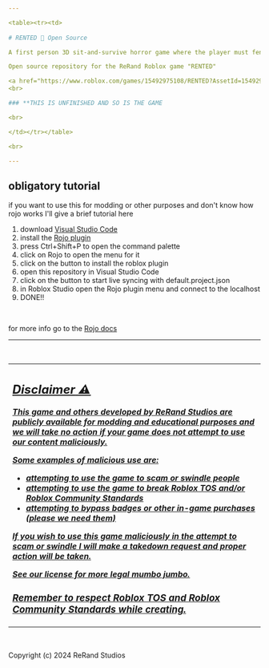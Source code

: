 ```yaml
---

<table><tr><td>
  
# RENTED 🍔 Open Source

A first person 3D sit-and-survive horror game where the player must fend off cultists and spirits in a rundown burger restaurant<br>

Open source repository for the ReRand Roblox game "RENTED"

<a href="https://www.roblox.com/games/15492975108/RENTED?AssetId=15492975108"><img height=150 src="https://tr.rbxcdn.com/049a08fff43d029c81bdaff3c228d61a/768/432/Image/Png" alt="Banner"><a href="https://www.roblox.com/games/15492975108/RENTED?AssetId=15492975108"><img height=150 src="https://tr.rbxcdn.com/23753ccabc7d15eb38dfe8e06fceae2a/150/150/Image/Png" alt="Icon">
<br>

### **THIS IS UNFINISHED AND SO IS THE GAME

<br>

</td></tr></table>

<br>

---
```


## obligatory tutorial
if you want to use this for modding or other purposes and don't know how rojo works I'll give a brief tutorial here
1. download [Visual Studio Code](https://code.visualstudio.com/)
2. install the [Rojo plugin](https://marketplace.visualstudio.com/items?itemName=evaera.vscode-rojo)
3. press Ctrl+Shift+P to open the command palette
4. click on Rojo to open the menu for it
5. click on the button to install the roblox plugin
6. open this repository in Visual Studio Code
7. click on the button to start live syncing with default.project.json
8. in Roblox Studio open the Rojo plugin menu and connect to the localhost
9. DONE!!

<br>

for more info go to the [Rojo docs](https://rojo.space/docs/)

---

<br>

<table><tr><td>


## <i><u>Disclaimer<u><b> ⚠️
This game and others developed by ReRand Studios are publicly available for modding and educational purposes and we will take no action if your game does not attempt to use our content maliciously.<br>

Some examples of malicious use are:
- attempting to use the game to scam or swindle people
- attempting to use the game to break [Roblox TOS](https://en.help.roblox.com/hc/en-us/articles/115004647846-Roblox-Terms-of-Use) and/or [Roblox Community Standards](https://en.help.roblox.com/hc/en-us/articles/203313410-Roblox-Community-Standards)
- attempting to bypass badges or other in-game purchases (please we need them)

If you wish to use this game maliciously in the attempt to scam or swindle I will make a takedown request and proper action will be taken.<br>

See our [license](https://github.com/ReRand/RENTED/blob/v2/LICENSE) for more legal mumbo jumbo.<br>

### Remember to respect [Roblox TOS](https://en.help.roblox.com/hc/en-us/articles/115004647846-Roblox-Terms-of-Use) and [Roblox Community Standards](https://en.help.roblox.com/hc/en-us/articles/203313410-Roblox-Community-Standards) while creating.</b></i>

</td></tr></table>

<br>

Copyright (c) 2024 ReRand Studios
